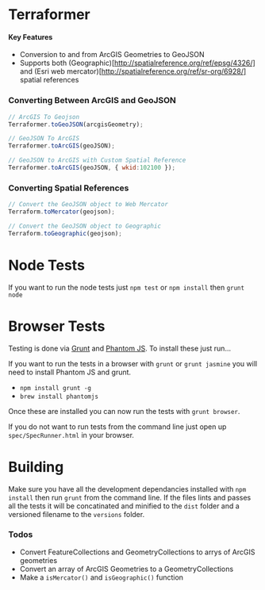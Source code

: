 # Terraformer

#### Key Features

* Conversion to and from ArcGIS Geometries to GeoJSON
* Supports both (Geographic)[http://spatialreference.org/ref/epsg/4326/] and (Esri web mercator)[http://spatialreference.org/ref/sr-org/6928/] spatial references

### Converting Between ArcGIS and GeoJSON

```javascript
// ArcGIS To Geojson
Terraformer.toGeoJSON(arcgisGeometry);

// GeoJSON To ArcGIS
Terraformer.toArcGIS(geoJSON);

// GeoJSON to ArcGIS with Custom Spatial Reference
Terraformer.toArcGIS(geoJSON, { wkid:102100 });
```

### Converting Spatial References
```javascript
// Convert the GeoJSON object to Web Mercator
Terraform.toMercator(geojson);

// Convert the GeoJSON object to Geographic
Terraform.toGeographic(geojson);
```

# Node Tests
If you want to run the node tests just `npm test` or `npm install` then `grunt node`

# Browser Tests

Testing is done via [Grunt](http://gruntjs.com/) and [Phantom JS](http://phantomjs.org/). To install these just run...

If you want to run the tests in a browser with `grunt` or `grunt jasmine` you will need to install Phantom JS and grunt.

* `npm install grunt -g`
* `brew install phantomjs`

Once these are installed you can now run the tests with `grunt browser`.

If you do not want to run tests from the command line just open up `spec/SpecRunner.html` in your browser.

# Building

Make sure you have all the development dependancies installed with `npm install` then run `grunt` from the command line. If the files lints and passes all the tests it will be concatinated and minified to the `dist` folder and a versioned filename to the `versions` folder.

### Todos
* Convert FeatureCollections and GeometryCollections to arrys of ArcGIS geometries
* Convert an array of ArcGIS Geometries to a GeometryCollections
* Make a `isMercator()` and `isGeographic()` function